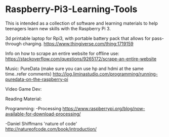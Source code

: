 # Raspberry-Pi3-Learning-Tools

This is intended as a collection of software and learning materials to help teenagers learn new skills with the Raspberry Pi 3.  

3d printable laptop for Rpi3, with portable battery pack that allows for pass-through charging.  https://www.thingiverse.com/thing:1719159

Info on how to scrape an entire website for offline use:
https://stackoverflow.com/questions/9265172/scrape-an-entire-website


Music:
PureData (make sure you can use hp and hdmi at the same time..refer comments) http://log.liminastudio.com/programming/running-puredata-on-the-raspberry-pi


Video Game Dev:


Reading Material:


Programming:
-Processing https://www.raspberrypi.org/blog/now-available-for-download-processing/

-Daniel Shiffmans 'nature of code' http://natureofcode.com/book/introduction/  
